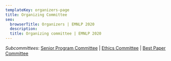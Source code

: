 ```yaml
---
templateKey: organizers-page
title: Organizing Committee
seo:
  browserTitle: Organizers | EMNLP 2020
  description: 
  title: Organizing committee | EMNLP 2020
---
```

_Subcommittees_: [Senior Program Committee](/organizers/senior-program-committee) | [Ethics Committee](/organizers/ethics-committee) | [Best Paper Committee](/organizers/best-paper-committee)
